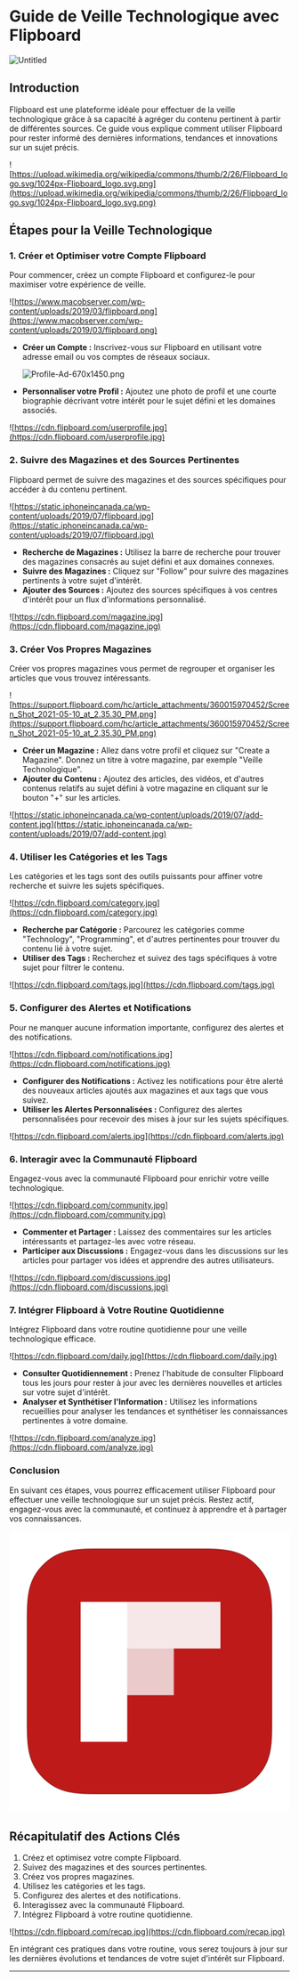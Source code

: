 

# Guide de Veille Technologique avec Flipboard

![Untitled](Veille%20technologique%20ac987ed7bdd244e9a7de3ccc887f0c80/Untitled.png)

## Introduction

Flipboard est une plateforme idéale pour effectuer de la veille technologique grâce à sa capacité à agréger du contenu pertinent à partir de différentes sources. Ce guide vous explique comment utiliser Flipboard pour rester informé des dernières informations, tendances et innovations sur un sujet précis.

![https://upload.wikimedia.org/wikipedia/commons/thumb/2/26/Flipboard_logo.svg/1024px-Flipboard_logo.svg.png](https://upload.wikimedia.org/wikipedia/commons/thumb/2/26/Flipboard_logo.svg/1024px-Flipboard_logo.svg.png)

## Étapes pour la Veille Technologique

### 1. **Créer et Optimiser votre Compte Flipboard**

Pour commencer, créez un compte Flipboard et configurez-le pour maximiser votre expérience de veille.

![https://www.macobserver.com/wp-content/uploads/2019/03/flipboard.png](https://www.macobserver.com/wp-content/uploads/2019/03/flipboard.png)

- **Créer un Compte :** Inscrivez-vous sur Flipboard en utilisant votre adresse email ou vos comptes de réseaux sociaux.
    
    ![Profile-Ad-670x1450.png](Veille%20technologique%20ac987ed7bdd244e9a7de3ccc887f0c80/Profile-Ad-670x1450.png)
    
- **Personnaliser votre Profil :** Ajoutez une photo de profil et une courte biographie décrivant votre intérêt pour le sujet défini et les domaines associés.

![https://cdn.flipboard.com/userprofile.jpg](https://cdn.flipboard.com/userprofile.jpg)

### 2. **Suivre des Magazines et des Sources Pertinentes**

Flipboard permet de suivre des magazines et des sources spécifiques pour accéder à du contenu pertinent.

![https://static.iphoneincanada.ca/wp-content/uploads/2019/07/flipboard.jpg](https://static.iphoneincanada.ca/wp-content/uploads/2019/07/flipboard.jpg)

- **Recherche de Magazines :** Utilisez la barre de recherche pour trouver des magazines consacrés au sujet défini et aux domaines connexes.
- **Suivre des Magazines :** Cliquez sur "Follow" pour suivre des magazines pertinents à votre sujet d'intérêt.
- **Ajouter des Sources :** Ajoutez des sources spécifiques à vos centres d'intérêt pour un flux d'informations personnalisé.

![https://cdn.flipboard.com/magazine.jpg](https://cdn.flipboard.com/magazine.jpg)

### 3. **Créer Vos Propres Magazines**

Créer vos propres magazines vous permet de regrouper et organiser les articles que vous trouvez intéressants.

![https://support.flipboard.com/hc/article_attachments/360015970452/Screen_Shot_2021-05-10_at_2.35.30_PM.png](https://support.flipboard.com/hc/article_attachments/360015970452/Screen_Shot_2021-05-10_at_2.35.30_PM.png)

- **Créer un Magazine :** Allez dans votre profil et cliquez sur "Create a Magazine". Donnez un titre à votre magazine, par exemple "Veille Technologique".
- **Ajouter du Contenu :** Ajoutez des articles, des vidéos, et d'autres contenus relatifs au sujet défini à votre magazine en cliquant sur le bouton "+" sur les articles.

![https://static.iphoneincanada.ca/wp-content/uploads/2019/07/add-content.jpg](https://static.iphoneincanada.ca/wp-content/uploads/2019/07/add-content.jpg)

### 4. **Utiliser les Catégories et les Tags**

Les catégories et les tags sont des outils puissants pour affiner votre recherche et suivre les sujets spécifiques.

![https://cdn.flipboard.com/category.jpg](https://cdn.flipboard.com/category.jpg)

- **Recherche par Catégorie :** Parcourez les catégories comme "Technology", "Programming", et d'autres pertinentes pour trouver du contenu lié à votre sujet.
- **Utiliser des Tags :** Recherchez et suivez des tags spécifiques à votre sujet pour filtrer le contenu.

![https://cdn.flipboard.com/tags.jpg](https://cdn.flipboard.com/tags.jpg)

### 5. **Configurer des Alertes et Notifications**

Pour ne manquer aucune information importante, configurez des alertes et des notifications.

![https://cdn.flipboard.com/notifications.jpg](https://cdn.flipboard.com/notifications.jpg)

- **Configurer des Notifications :** Activez les notifications pour être alerté des nouveaux articles ajoutés aux magazines et aux tags que vous suivez.
- **Utiliser les Alertes Personnalisées :** Configurez des alertes personnalisées pour recevoir des mises à jour sur les sujets spécifiques.

![https://cdn.flipboard.com/alerts.jpg](https://cdn.flipboard.com/alerts.jpg)

### 6. **Interagir avec la Communauté Flipboard**

Engagez-vous avec la communauté Flipboard pour enrichir votre veille technologique.

![https://cdn.flipboard.com/community.jpg](https://cdn.flipboard.com/community.jpg)

- **Commenter et Partager :** Laissez des commentaires sur les articles intéressants et partagez-les avec votre réseau.
- **Participer aux Discussions :** Engagez-vous dans les discussions sur les articles pour partager vos idées et apprendre des autres utilisateurs.

![https://cdn.flipboard.com/discussions.jpg](https://cdn.flipboard.com/discussions.jpg)

### 7. **Intégrer Flipboard à Votre Routine Quotidienne**

Intégrez Flipboard dans votre routine quotidienne pour une veille technologique efficace.

![https://cdn.flipboard.com/daily.jpg](https://cdn.flipboard.com/daily.jpg)

- **Consulter Quotidiennement :** Prenez l'habitude de consulter Flipboard tous les jours pour rester à jour avec les dernières nouvelles et articles sur votre sujet d'intérêt.
- **Analyser et Synthétiser l'Information :** Utilisez les informations recueillies pour analyser les tendances et synthétiser les connaissances pertinentes à votre domaine.

![https://cdn.flipboard.com/analyze.jpg](https://cdn.flipboard.com/analyze.jpg)

### Conclusion

En suivant ces étapes, vous pourrez efficacement utiliser Flipboard pour effectuer une veille technologique sur un sujet précis. Restez actif, engagez-vous avec la communauté, et continuez à apprendre et à partager vos connaissances.

![image](/Flipboard/Images/Untitled.png)

## Récapitulatif des Actions Clés

1. Créez et optimisez votre compte Flipboard.
2. Suivez des magazines et des sources pertinentes.
3. Créez vos propres magazines.
4. Utilisez les catégories et les tags.
5. Configurez des alertes et des notifications.
6. Interagissez avec la communauté Flipboard.
7. Intégrez Flipboard à votre routine quotidienne.

![https://cdn.flipboard.com/recap.jpg](https://cdn.flipboard.com/recap.jpg)

En intégrant ces pratiques dans votre routine, vous serez toujours à jour sur les dernières évolutions et tendances de votre sujet d'intérêt sur Flipboard.

---